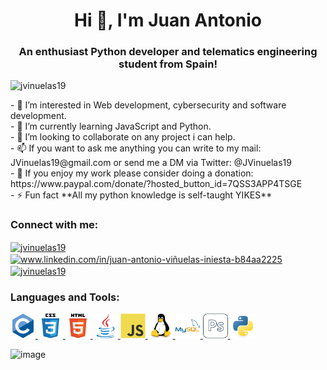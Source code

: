 <h1 align="center">Hi 👋, I'm Juan Antonio</h1>
<h3 align="center">An enthusiast Python developer and telematics engineering student from Spain!</h3>

<p align="left"> <img src="https://komarev.com/ghpvc/?username=jvinuelas19&label=Profile%20views&color=0e75b6&style=flat" alt="jvinuelas19" /> </p>
- 👀 I’m interested in Web development, cybersecurity and software development.<br>
- 🌱 I’m currently learning JavaScript and Python.<br>
- 💞️ I’m looking to collaborate on any project i can help.<br>
- 📫 If you want to ask me anything you can write to my mail: JVinuelas19@gmail.com or send me a DM via Twitter: @JVinuelas19<br>
- 💸 If you enjoy my work please consider doing a donation: https://www.paypal.com/donate/?hosted_button_id=7QSS3APP4TSGE<br>
- ⚡ Fun fact **All my python knowledge is self-taught YIKES**<br>

<h3 align="left">Connect with me:</h3>
<p align="left">
<a href="https://twitter.com/jvinuelas19" target="blank"><img align="center" src="https://raw.githubusercontent.com/rahuldkjain/github-profile-readme-generator/master/src/images/icons/Social/twitter.svg" alt="jvinuelas19" height="30" width="40" /></a>
<a href="https://linkedin.com/in/www.linkedin.com/in/juan-antonio-viñuelas-iniesta-b84aa2225" target="blank"><img align="center" src="https://raw.githubusercontent.com/rahuldkjain/github-profile-readme-generator/master/src/images/icons/Social/linked-in-alt.svg" alt="www.linkedin.com/in/juan-antonio-viñuelas-iniesta-b84aa2225" height="30" width="40" /></a>
<a href="https://instagram.com/jvinuelas19" target="blank"><img align="center" src="https://raw.githubusercontent.com/rahuldkjain/github-profile-readme-generator/master/src/images/icons/Social/instagram.svg" alt="jvinuelas19" height="30" width="40" /></a>
</p>

<h3 align="left">Languages and Tools:</h3>
<p align="left"> <a href="https://www.cprogramming.com/" target="_blank" rel="noreferrer"> <img src="https://raw.githubusercontent.com/devicons/devicon/master/icons/c/c-original.svg" alt="c" width="40" height="40"/> </a> <a href="https://www.w3schools.com/css/" target="_blank" rel="noreferrer"> <img src="https://raw.githubusercontent.com/devicons/devicon/master/icons/css3/css3-original-wordmark.svg" alt="css3" width="40" height="40"/> </a> <a href="https://www.w3.org/html/" target="_blank" rel="noreferrer"> <img src="https://raw.githubusercontent.com/devicons/devicon/master/icons/html5/html5-original-wordmark.svg" alt="html5" width="40" height="40"/> </a> <a href="https://www.java.com" target="_blank" rel="noreferrer"> <img src="https://raw.githubusercontent.com/devicons/devicon/master/icons/java/java-original.svg" alt="java" width="40" height="40"/> </a> <a href="https://developer.mozilla.org/en-US/docs/Web/JavaScript" target="_blank" rel="noreferrer"> <img src="https://raw.githubusercontent.com/devicons/devicon/master/icons/javascript/javascript-original.svg" alt="javascript" width="40" height="40"/> </a> <a href="https://www.linux.org/" target="_blank" rel="noreferrer"> <img src="https://raw.githubusercontent.com/devicons/devicon/master/icons/linux/linux-original.svg" alt="linux" width="40" height="40"/> </a> <a href="https://www.mysql.com/" target="_blank" rel="noreferrer"> <img src="https://raw.githubusercontent.com/devicons/devicon/master/icons/mysql/mysql-original-wordmark.svg" alt="mysql" width="40" height="40"/> </a> <a href="https://www.photoshop.com/en" target="_blank" rel="noreferrer"> <img src="https://raw.githubusercontent.com/devicons/devicon/master/icons/photoshop/photoshop-line.svg" alt="photoshop" width="40" height="40"/> </a> <a href="https://www.python.org" target="_blank" rel="noreferrer"> <img src="https://raw.githubusercontent.com/devicons/devicon/master/icons/python/python-original.svg" alt="python" width="40" height="40"/> </a> </p>

<img src="https://camo.githubusercontent.com/a777843dc366353d0d3af210a06cfe1bf57b869b9189d20dc53ea11b66ee6a55/68747470733a2f2f7777772e636f6465776172732e636f6d2f75736572732f75796e6369732f6261646765732f6c61726765" alt="image" data-canonical-src="https://www.codewars.com/users/JVinuelas19/badges/large" style="max-width: 100%;">


<!---
JVinuelas19/JVinuelas19 is a ✨ special ✨ repository because its `README.md` (this file) appears on your GitHub profile.
You can click the Preview link to take a look at your changes.
--->
